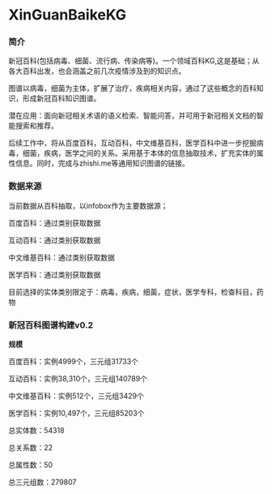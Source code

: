 # XinGuanBaikeKG
### 简介

新冠百科(包括病毒、细菌、流行病、传染病等)。一个领域百科KG,这是基础；从各大百科出发，也会涵盖之前几次疫情涉及到的知识点。

图谱以病毒，细菌为主体，扩展了治疗，疾病相关内容，通过了这些概念的百科知识，形成新冠百科知识图谱。

潜在应用：面向新冠相关术语的语义检索、智能问答，并可用于新冠相关文档的智能搜索和推荐。

后续工作中，将从百度百科，互动百科，中文维基百科，医学百科中进一步挖掘病毒，细菌，疾病，医学之间的关系。采用基于本体的信息抽取技术，扩充实体的属性信息。同时，完成与zhishi.me等通用知识图谱的链接。



### **数据来源**

当前数据从百科抽取，以infobox作为主要数据源；

百度百科：通过类别获取数据

互动百科：通过类别获取数据

中文维基百科：通过类别获取数据

医学百科：通过类别获取数据

目前选择的实体类别限定于：病毒，疾病，细菌，症状，医学专科，检查科目，药物

 

### 新冠百科图谱构建v0.2

**规模**

百度百科：实例4999个，三元组31733‬个

互动百科：实例38,310个，三元组140789个

中文维基百科：实例512个，三元组3429个

医学百科：实例10,497个，三元组85203个

总实体数：54318

总关系数：22

总属性数：50

总三元组数：279807